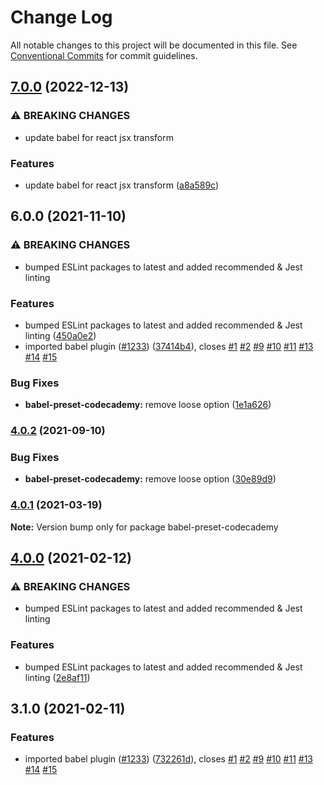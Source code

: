 # Change Log

All notable changes to this project will be documented in this file.
See [Conventional Commits](https://conventionalcommits.org) for commit guidelines.

## [7.0.0](https://github.com/Codecademy/client-modules/compare/babel-preset-codecademy@6.0.0...babel-preset-codecademy@7.0.0) (2022-12-13)


### ⚠ BREAKING CHANGES

* update babel for react jsx transform

### Features

* update babel for react jsx transform ([a8a589c](https://github.com/Codecademy/client-modules/commit/a8a589cdc02b85135f7bd81da2085966db9404e5))



## 6.0.0 (2021-11-10)


### ⚠ BREAKING CHANGES

* bumped ESLint packages to latest and added recommended & Jest linting

### Features

* bumped ESLint packages to latest and added recommended & Jest linting ([450a0e2](https://github.com/Codecademy/client-modules/commit/450a0e2065090723fe21f980e01a3811dd3c6244))
* imported babel plugin ([#1233](https://github.com/Codecademy/client-modules/issues/1233)) ([37414b4](https://github.com/Codecademy/client-modules/commit/37414b47c13ee2433782d857f72bcd332983b745)), closes [#1](https://github.com/Codecademy/client-modules/issues/1) [#2](https://github.com/Codecademy/client-modules/issues/2) [#9](https://github.com/Codecademy/client-modules/issues/9) [#10](https://github.com/Codecademy/client-modules/issues/10) [#11](https://github.com/Codecademy/client-modules/issues/11) [#13](https://github.com/Codecademy/client-modules/issues/13) [#14](https://github.com/Codecademy/client-modules/issues/14) [#15](https://github.com/Codecademy/client-modules/issues/15)


### Bug Fixes

* **babel-preset-codecademy:** remove loose option ([1e1a626](https://github.com/Codecademy/client-modules/commit/1e1a626716f9c93af46bd6746fa27385b8d6ed65))



### [4.0.2](https://github.com/Codecademy/client-modules/compare/babel-preset-codecademy@4.0.1...babel-preset-codecademy@4.0.2) (2021-09-10)


### Bug Fixes

* **babel-preset-codecademy:** remove loose option ([30e89d9](https://github.com/Codecademy/client-modules/commit/30e89d9718e3dc3fb2a96319af563c5595167b75))



### [4.0.1](https://github.com/Codecademy/client-modules/compare/babel-preset-codecademy@4.0.0...babel-preset-codecademy@4.0.1) (2021-03-19)

**Note:** Version bump only for package babel-preset-codecademy





## [4.0.0](https://github.com/Codecademy/client-modules/compare/babel-preset-codecademy@3.1.0...babel-preset-codecademy@4.0.0) (2021-02-12)


### ⚠ BREAKING CHANGES

* bumped ESLint packages to latest and added recommended & Jest linting

### Features

* bumped ESLint packages to latest and added recommended & Jest linting ([2e8af11](https://github.com/Codecademy/client-modules/commit/2e8af111b372f35f1cfca28cbc22744f7489615d))



## 3.1.0 (2021-02-11)


### Features

* imported babel plugin ([#1233](https://github.com/Codecademy/client-modules/issues/1233)) ([732261d](https://github.com/Codecademy/client-modules/commit/732261d9f94c1afd2e3ae20a5f61b0a6dbc0ed9a)), closes [#1](https://github.com/Codecademy/client-modules/issues/1) [#2](https://github.com/Codecademy/client-modules/issues/2) [#9](https://github.com/Codecademy/client-modules/issues/9) [#10](https://github.com/Codecademy/client-modules/issues/10) [#11](https://github.com/Codecademy/client-modules/issues/11) [#13](https://github.com/Codecademy/client-modules/issues/13) [#14](https://github.com/Codecademy/client-modules/issues/14) [#15](https://github.com/Codecademy/client-modules/issues/15)
